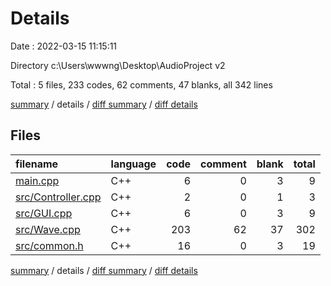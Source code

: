 # Details

Date : 2022-03-15 11:15:11

Directory c:\Users\wwwng\Desktop\AudioProject v2

Total : 5 files,  233 codes, 62 comments, 47 blanks, all 342 lines

[summary](results.md) / details / [diff summary](diff.md) / [diff details](diff-details.md)

## Files
| filename | language | code | comment | blank | total |
| :--- | :--- | ---: | ---: | ---: | ---: |
| [main.cpp](/main.cpp) | C++ | 6 | 0 | 3 | 9 |
| [src/Controller.cpp](/src/Controller.cpp) | C++ | 2 | 0 | 1 | 3 |
| [src/GUI.cpp](/src/GUI.cpp) | C++ | 6 | 0 | 3 | 9 |
| [src/Wave.cpp](/src/Wave.cpp) | C++ | 203 | 62 | 37 | 302 |
| [src/common.h](/src/common.h) | C++ | 16 | 0 | 3 | 19 |

[summary](results.md) / details / [diff summary](diff.md) / [diff details](diff-details.md)